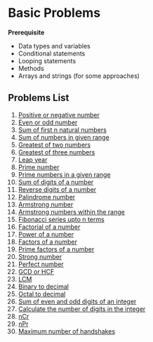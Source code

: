 # Basic Problems

**Prerequisite**

- Data types and variables
- Conditional statements
- Looping statements
- Methods
- Arrays and strings (for some approaches)

## Problems List

1. [Positive or negative number](https://github.com/TheParthMaru/Problem-Solving-Mastery/blob/main/01.%20Basic%20Problems/Test%20cases%20and%20code/basic-problem-01.md)
2. [Even or odd number](https://github.com/TheParthMaru/Problem-Solving-Mastery/blob/main/01.%20Basic%20Problems/Test%20cases%20and%20code/basic-problem-02.md)
3. [Sum of first n natural numbers](https://github.com/TheParthMaru/Problem-Solving-Mastery/blob/main/01.%20Basic%20Problems/Test%20cases%20and%20code/basic-problem-03.md)
4. [Sum of numbers in given range](https://github.com/TheParthMaru/Problem-Solving-Mastery/blob/main/01.%20Basic%20Problems/Test%20cases%20and%20code/basic-problem-04.md)
5. [Greatest of two numbers](https://github.com/TheParthMaru/Problem-Solving-Mastery/blob/main/01.%20Basic%20Problems/Test%20cases%20and%20code/basic-problem-05.md)
6. [Greatest of three numbers](https://github.com/TheParthMaru/Problem-Solving-Mastery/blob/main/01.%20Basic%20Problems/Test%20cases%20and%20code/basic-problem-06.md)
7. [Leap year](https://github.com/TheParthMaru/Problem-Solving-Mastery/blob/main/01.%20Basic%20Problems/Test%20cases%20and%20code/basic-problem-07.md)
8. [Prime number](https://github.com/TheParthMaru/Problem-Solving-Mastery/blob/main/01.%20Basic%20Problems/Test%20cases%20and%20code/basic-problem-08.md)
9. [Prime numbers in a given range](https://github.com/TheParthMaru/Problem-Solving-Mastery/blob/main/01.%20Basic%20Problems/Test%20cases%20and%20code/basic-problem-09.md)
10. [Sum of digits of a number](https://github.com/TheParthMaru/Problem-Solving-Mastery/blob/main/01.%20Basic%20Problems/Test%20cases%20and%20code/basic-problem-10.md)
11. [Reverse digits of a number](https://github.com/TheParthMaru/Problem-Solving-Mastery/blob/main/01.%20Basic%20Problems/Test%20cases%20and%20code/basic-problem-11.md)
12. [Palindrome number](https://github.com/TheParthMaru/Problem-Solving-Mastery/blob/main/01.%20Basic%20Problems/Test%20cases%20and%20code/basic-problem-12.md)
13. [Armstrong number](https://github.com/TheParthMaru/Problem-Solving-Mastery/blob/main/01.%20Basic%20Problems/Test%20cases%20and%20code/basic-problem-13.md)
14. [Armstrong numbers within the range](https://github.com/TheParthMaru/Problem-Solving-Mastery/blob/main/01.%20Basic%20Problems/Test%20cases%20and%20code/basic-problem-14.md)
15. [Fibonacci series upto n terms](https://github.com/TheParthMaru/Problem-Solving-Mastery/blob/main/01.%20Basic%20Problems/Test%20cases%20and%20code/basic-problem-15.md)
16. [Factorial of a number](https://github.com/TheParthMaru/Problem-Solving-Mastery/blob/main/01.%20Basic%20Problems/Test%20cases%20and%20code/basic-problem-16.md)
17. [Power of a number](https://github.com/TheParthMaru/Problem-Solving-Mastery/blob/main/01.%20Basic%20Problems/Test%20cases%20and%20code/basic-problem-17.md)
18. [Factors of a number](https://github.com/TheParthMaru/Problem-Solving-Mastery/blob/main/01.%20Basic%20Problems/Test%20cases%20and%20code/basic-problem-18.md)
19. [Prime factors of a number](https://github.com/TheParthMaru/Problem-Solving-Mastery/blob/main/01.%20Basic%20Problems/Test%20cases%20and%20code/basic-problem-19.md)
20. [Strong number](https://github.com/TheParthMaru/Problem-Solving-Mastery/blob/main/01.%20Basic%20Problems/Test%20cases%20and%20code/basic-problem-20.md)
21. [Perfect number](https://github.com/TheParthMaru/Problem-Solving-Mastery/blob/main/01.%20Basic%20Problems/Test%20cases%20and%20code/basic-problem-21.md)
22. [GCD or HCF](https://github.com/TheParthMaru/Problem-Solving-Mastery/blob/main/01.%20Basic%20Problems/Test%20cases%20and%20code/basic-problem-22.md)
23. [LCM](https://github.com/TheParthMaru/Problem-Solving-Mastery/blob/main/01.%20Basic%20Problems/Test%20cases%20and%20code/basic-problem-23.md)
24. [Binary to decimal](https://github.com/TheParthMaru/Problem-Solving-Mastery/blob/main/01.%20Basic%20Problems/Test%20cases%20and%20code/basic-problem-24.md)
25. [Octal to decimal](https://github.com/TheParthMaru/Problem-Solving-Mastery/blob/main/01.%20Basic%20Problems/Test%20cases%20and%20code/basic-problem-25.md)
26. [Sum of even and odd digits of an integer](https://github.com/TheParthMaru/Problem-Solving-Mastery/blob/main/01.%20Basic%20Problems/Test%20cases%20and%20code/basic-problem-26.md)
27. [Calculate the number of digits in the integer](https://github.com/TheParthMaru/Problem-Solving-Mastery/blob/main/01.%20Basic%20Problems/Test%20cases%20and%20code/basic-problem-27.md)
28. [nCr](https://github.com/TheParthMaru/Problem-Solving-Mastery/blob/main/01.%20Basic%20Problems/Test%20cases%20and%20code/basic-problem-28.md)
29. [nPr](https://github.com/TheParthMaru/Problem-Solving-Mastery/blob/main/01.%20Basic%20Problems/Test%20cases%20and%20code/basic-problem-29.md)
30. [Maximum number of handshakes](https://github.com/TheParthMaru/Problem-Solving-Mastery/blob/main/01.%20Basic%20Problems/Test%20cases%20and%20code/basic-problem-30.md)

